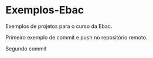 # Exemplos-Ebac
Exemplos de projetos para o curso da Ebac.

Primeiro exemplo de commit e push no repositório remoto.

Segundo commit
